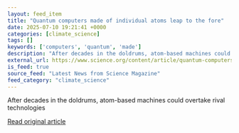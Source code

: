 ```yaml
---
layout: feed_item
title: "Quantum computers made of individual atoms leap to the fore"
date: 2025-07-10 19:21:41 +0000
categories: [climate_science]
tags: []
keywords: ['computers', 'quantum', 'made']
description: "After decades in the doldrums, atom-based machines could overtake rival technologies"
external_url: https://www.science.org/content/article/quantum-computers-made-individual-atoms-leap-fore
is_feed: true
source_feed: "Latest News from Science Magazine"
feed_category: "climate_science"
---
```


After decades in the doldrums, atom-based machines could overtake rival technologies

[Read original article](https://www.science.org/content/article/quantum-computers-made-individual-atoms-leap-fore)
